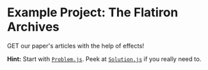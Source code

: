 # Example Project: The Flatiron Archives
GET our paper's articles with the help of effects!

**Hint:** Start with [`Problem.js`](src/Problem.js). Peek at [`Solution.js`](src/Solution.js) if you really need to.